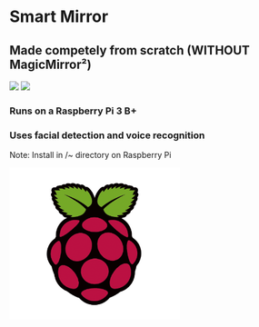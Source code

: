 # Smart Mirror
## **Made competely from scratch (WITHOUT MagicMirror²)**

![](https://img.shields.io/badge/Raspberry%20Pi-C51A4A?logo=Raspberry-Pi&style=for-the-badge)
![](https://img.shields.io/badge/Linux-4d4d4d?logo=Linux&style=for-the-badge)

### Runs on a Raspberry Pi 3 B+ 
### Uses facial detection and voice recognition
Note: Install in /~ directory on Raspberry Pi 

<img src='images/rpi.png' width='300px'>
